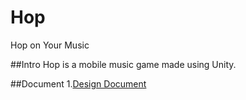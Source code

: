 # Hop
Hop on Your Music

##Intro
Hop is a mobile music game made using Unity.

##Document
1.[Design Document](https://docs.google.com/document/d/1NG_CDnDM6WBKmU3wKrE-oNVvMe7b-6eiuaxvId2wFzk/edit?usp=sharing)
